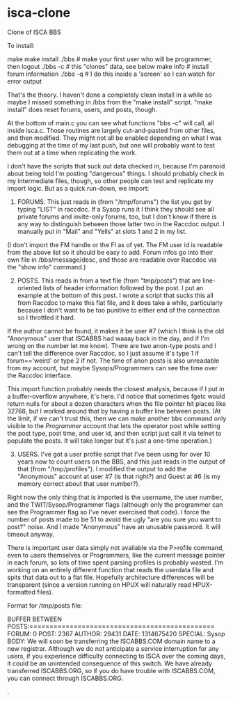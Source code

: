 isca-clone
==========

Clone of ISCA BBS


To install:

make
make install
./bbs # make your first user who will be programmer, then logout
./bbs -c # this "clones" data, see below
make info # install forum information
./bbs -q # I do this inside a 'screen' so I can watch for error output


That's the theory.  I haven't done a completely clean install in a
while so maybe I missed something in /bbs from the "make install"
script.  "make install" does reset forums, users, and posts, though.

At the bottom of main.c you can see what functions "bbs -c" will call,
all inside isca.c.  Those routines are largely cut-and-pasted from
other files, and then modified.  They might not all be enabled
depending on what I was debugging at the time of my last push, but one
will probably want to test them out at a time when replicating the
work.

I don't have the scripts that suck out data checked in, because I'm
paranoid about being told I'm posting "dangerous" things.  I should
probably check in my intermediate files, though, so other people can
test and replicate my import logic.  But as a quick run-down, we
import:

1. FORUMS.  This just reads in (from "/tmp/forums") the list you get
by typing "LIST" in raccdoc.  If a Sysop runs it I think they should
see all private forums and invite-only forums, too, but I don't know
if there is any way to distinguish between those latter two in the
Raccdoc output.  I manually put in "Mail" and "Yells" at slots 1
and 2 in my list.

(I don't import the FM handle or the FI as of yet.  The FM user id is
readable from the above list so it should be easy to add.  Forum infos
go into their own file in /bbs/message/desc, and those are readable
over Raccdoc via the "show info" command.)

2. POSTS.  This reads in from a text file (from "tmp/posts") that are
line-oriented lists of header information followed by the post.  I put
an example at the bottom of this post.  I wrote a script that sucks
this all from Raccdoc to make this flat file, and it does take a
while, particularly because I don't want to be too punitive to either
end of the connection so I throttled it hard.

If the author cannot be found, it makes it be user #7 (which I think
is the old "Anonymous" user that ISCABBS had waaay back in the day,
and if I'm wrong on the number let me know).  There are two anon-type
posts and I can't tell the difference over Raccdoc, so I just assume
it's type 1 if forum=='weird' or type 2 if not.  The time of anon
posts is also unreadable from my account, but maybe Sysops/Programmers
can see the time over the Raccdoc interface.

This import function probably needs the closest analysis, because if I
put in a buffer-overflow anywhere, it's here.  I'd notice that
sometimes fgetc would return nulls for about a dozen characters when
the file pointer hit places like 32768, but I worked around that by
having a buffer line between posts. (At the limit, if we can't trust
this, then we can make another bbs command only visible to the
*Programmer* account that lets the operator post while setting the
post type, post time, and user id, and then script just call it via
telnet to populate the posts.  It will take longer but it's just a
one-time operation.)

3. USERS.  I've got a user profile script that I've been using for
over 10 years now to count users on the BBS, and this just reads in
the output of that (from "/tmp/profiles").  I modified the output to
add the "Anonymous" account at user #7 (is that right?) and Guest at
#6 (is my memory correct about that user number?).

Right now the only thing that is imported is the username, the user
number, and the TWIT/Sysop/Programmer flags (although only the
programmer can see the Programmer flag so I've never exercised that
code).  I force the number of posts made to be 51 to avoid the ugly
"are you sure you want to post?" noise.  And I made "Anonymous"
have an unusable password.  It will timeout anyway.

There is important user data simply not available via the P>rofile
command, even to users themselves or Programmers, like the current
message pointer in each forum, so lots of time spent parsing profiles
is probably wasted.  I'm working on an entirely different function
that reads the userdata file and spits that data out to a flat file.
Hopefully architecture differences will be transparent (since a
version running on HPUX will naturally read HPUX-formatted files).

Format for /tmp/posts file:


BUFFER BETWEEN POSTS:==============================================
FORUM: 0
POST: 2367
AUTHOR: 29431
DATE: 1314675420
SPECIAL: Sysop
BODY: 
We will soon be transferring the ISCABBS.COM domain name to a new
registrar.  Although we do not anticipate a service interruption
for any users, if you experience difficulty connecting to ISCA
over the coming days, it could be an unintended consequence of this
switch.  We have already transferred ISCABBS.ORG, so if you do have
trouble with ISCABBS.COM, you can connect through ISCABBS.ORG.

.

